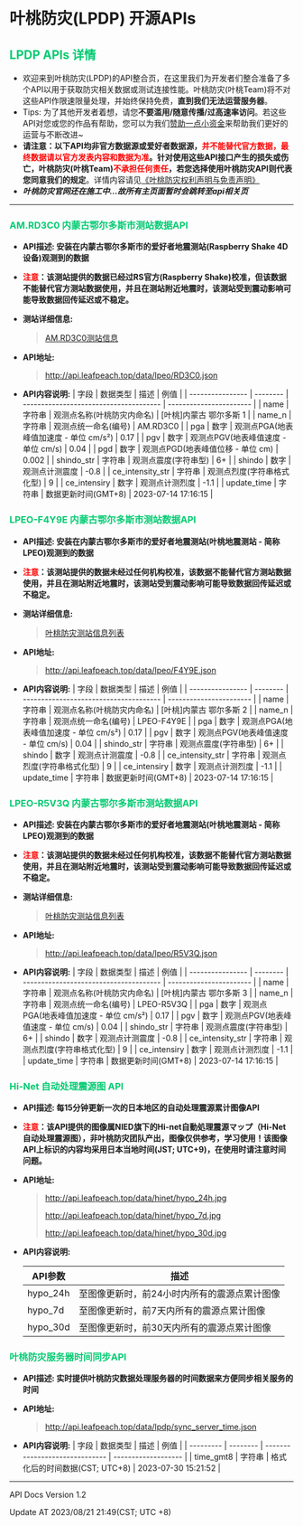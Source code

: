 # 叶桃防灾(LPDP)  开源APIs


## <font color="\#3CB371">LPDP APIs 详情</font>
- 欢迎来到叶桃防灾(LPDP)的API整合页，在这里我们为开发者们整合准备了多个API以用于获取防灾相关数据或测试连接性能。叶桃防灾(叶桃Team)将不对这些API作限速限量处理，并始终保持免费，**直到我们无法运营服务器**。
- Tips: 为了其他开发者着想，请您**不要滥用/随意传播/过高速率访问**。若这些API对您或您的作品有帮助，您可以为我们[赞助一点小资金](/donate_us)来帮助我们更好的运营与不断改进~
- **请注意：**以下API均非官方数据源或爱好者数据源，<font color="#FF0000">并不能替代官方数据，最终数据请以官方发表内容和数据为准</font>。针对使用这些API接口产生的损失或伤亡，叶桃防灾(叶桃Team)<font color="#FF0000">不承担任何责任</font>，若您选择使用叶桃防灾API则代表您**同意我们的规定**。详情内容请见[《叶桃防灾权利声明与免责声明》](/404)
- ***叶桃防灾官网还在施工中...故所有主页面暂时会跳转至api相关页***

------

### <font color="\#3CB371">AM.RD3C0 内蒙古鄂尔多斯市测站数据API</font>

- **API描述: 安装在内蒙古鄂尔多斯市的爱好者地震测站(Raspberry Shake 4D设备)观测到的数据**
- **<font color="#FF0000">注意</font>：该测站提供的数据已经过RS官方(Raspberry Shake)校准，但该数据不能替代官方测站数据使用，并且在测站附近地震时，该测站受到震动影响可能导致数据回传延迟或不稳定。**

- **测站详细信息:** 

  > [AM.RD3C0测站信息](/info_rd3c0)

- **API地址:**

  > http://api.leafpeach.top/data/lpeo/RD3C0.json
- **API内容说明:**
| 字段             | 数据类型 | 描述                                   | 例值                    |
| ---------------- | -------- | -------------------------------------- | ----------------------- |
| name             | 字符串   | 观测点名称(叶桃防灾内命名)             | [叶桃]内蒙古 鄂尔多斯 1 |
| name_n           | 字符串   | 观测点统一命名(编号)                   | AM.RD3C0                |
| pga              | 数字     | 观测点PGA(地表峰值加速度 - 单位 cm/s²) | 0.17                    |
| pgv              | 数字     | 观测点PGV(地表峰值速度 - 单位 cm/s)    | 0.04                    |
| pgd              | 数字     | 观测点PGD(地表峰值位移 - 单位 cm)      | 0.002                   |
| shindo_str       | 字符串   | 观测点震度(字符串型)                   | 6+                      |
| shindo           | 数字     | 观测点计测震度                         | -0.8                    |
| ce_intensity_str | 字符串   | 观测点烈度(字符串格式化型)             | 9                       |
| ce_intensiry     | 数字     | 观测点计测烈度                         | -1.1                    |
| update_time      | 字符串   | 数据更新时间(GMT+8)                    | 2023-07-14 17:16:15     |



### <font color="\#3CB371">LPEO-F4Y9E 内蒙古鄂尔多斯市测站数据API</font>

- **API描述: 安装在内蒙古鄂尔多斯市的爱好者地震测站(叶桃地震测站 - 简称LPEO)观测到的数据**
- **<font color="#FF0000">注意</font>：该测站提供的数据未经过任何机构校准，该数据不能替代官方测站数据使用，并且在测站附近地震时，该测站受到震动影响可能导致数据回传延迟或不稳定。**

- **测站详细信息:** 

  > [叶桃防灾测站信息列表](/info_lpeo_1)

- **API地址:**

  > http://api.leafpeach.top/data/lpeo/F4Y9E.json
- **API内容说明:**
| 字段             | 数据类型 | 描述                                   | 例值                    |
| ---------------- | -------- | -------------------------------------- | ----------------------- |
| name             | 字符串   | 观测点名称(叶桃防灾内命名)             | [叶桃]内蒙古 鄂尔多斯 2 |
| name_n           | 字符串   | 观测点统一命名(编号)                   | LPEO-F4Y9E              |
| pga              | 数字     | 观测点PGA(地表峰值加速度 - 单位 cm/s²) | 0.17                    |
| pgv              | 数字     | 观测点PGV(地表峰值速度 - 单位 cm/s)    | 0.04                    |
| shindo_str       | 字符串   | 观测点震度(字符串型)                   | 6+                      |
| shindo           | 数字     | 观测点计测震度                         | -0.8                    |
| ce_intensity_str | 字符串   | 观测点烈度(字符串格式化型)             | 9                       |
| ce_intensiry     | 数字     | 观测点计测烈度                         | -1.1                    |
| update_time      | 字符串   | 数据更新时间(GMT+8)                    | 2023-07-14 17:16:15     |



### <font color="\#3CB371">LPEO-R5V3Q 内蒙古鄂尔多斯市测站数据API</font>

- **API描述: 安装在内蒙古鄂尔多斯市的爱好者地震测站(叶桃地震测站 - 简称LPEO)观测到的数据**
- **<font color="#FF0000">注意</font>：该测站提供的数据未经过任何机构校准，该数据不能替代官方测站数据使用，并且在测站附近地震时，该测站受到震动影响可能导致数据回传延迟或不稳定。**

- **测站详细信息:** 

  > [叶桃防灾测站信息列表](/info_lpeo_1)

- **API地址:**

  > http://api.leafpeach.top/data/lpeo/R5V3Q.json
- **API内容说明:**
| 字段             | 数据类型 | 描述                                   | 例值                    |
| ---------------- | -------- | -------------------------------------- | ----------------------- |
| name             | 字符串   | 观测点名称(叶桃防灾内命名)             | [叶桃]内蒙古 鄂尔多斯 3 |
| name_n           | 字符串   | 观测点统一命名(编号)                   | LPEO-R5V3Q              |
| pga              | 数字     | 观测点PGA(地表峰值加速度 - 单位 cm/s²) | 0.17                    |
| pgv              | 数字     | 观测点PGV(地表峰值速度 - 单位 cm/s)    | 0.04                    |
| shindo_str       | 字符串   | 观测点震度(字符串型)                   | 6+                      |
| shindo           | 数字     | 观测点计测震度                         | -0.8                    |
| ce_intensity_str | 字符串   | 观测点烈度(字符串格式化型)             | 9                       |
| ce_intensiry     | 数字     | 观测点计测烈度                         | -1.1                    |
| update_time      | 字符串   | 数据更新时间(GMT+8)                    | 2023-07-14 17:16:15     |



### <font color="\#3CB371">Hi-Net 自动处理震源图 API</font>

- **API描述: 每15分钟更新一次的日本地区的自动处理震源累计图像API**

- **<font color="#FF0000">注意</font>：该API提供的图像属NIED旗下的Hi-net自動処理震源マップ（Hi-Net自动处理震源图），非叶桃防灾团队产出，图像仅供参考，学习使用！该图像API上标识的内容均采用日本当地时间(JST; UTC+9)，在使用时请注意时间问题。**

- **API地址:**

  > http://api.leafpeach.top/data/hinet/hypo_24h.jpg
  >
  > http://api.leafpeach.top/data/hinet/hypo_7d.jpg
  >
  > http://api.leafpeach.top/data/hinet/hypo_30d.jpg

- **API内容说明:**

  | API参数  | 描述                                         |
  | -------- | -------------------------------------------- |
  | hypo_24h | 至图像更新时，前24小时内所有的震源点累计图像 |
  | hypo_7d  | 至图像更新时，前7天内所有的震源点累计图像    |
  | hypo_30d | 至图像更新时，前30天内所有的震源点累计图像   |

  




### <font color="\#3CB371">叶桃防灾服务器时间同步API</font>

- **API描述: 实时提供叶桃防灾数据处理服务器的时间数据来方便同步相关服务的时间**

- **API地址:**

  > http://api.leafpeach.top/data/lpdp/sync_server_time.json
  
- **API内容说明:**
| 字段      | 数据类型 | 描述                           | 例值                |
| --------- | -------- | ------------------------------ | ------------------- |
| time_gmt8 | 字符串   | 格式化后的时间数据(CST; UTC+8) | 2023-07-30 15:21:52 |





------


API Docs Version 1.2

Update AT 2023/08/21 21:49(CST; UTC +8)

